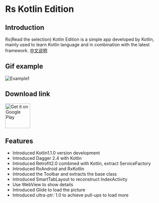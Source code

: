 # Rs Kotlin Edition

## Introduction
Rs(Read the selection) Kotlin Edition is a simple app developed by Kotlin, mainly used to learn Kotlin language and in combination with the latest framework. [中文说明](https://github.com/LeeeYou/ZhiHuRiBao/blob/master/README-zh.md)
## Gif example
![Example1](https://github.com/LeeeYou/Img/blob/master/leeeyou/%E9%98%85%E8%AF%BB%E7%B2%BE%E9%80%89kotlin%E7%89%88.gif?raw=true)

## Download link
<a href='https://play.google.com/store/apps/details?id=com.xyz.leeeyou.zhihuribao
'><img alt='Get it on Google Play' src='https://play.google.com/intl/en_us/badges/images/generic/en_badge_web_generic.png' height="80px"/></a> 

## Features
- Introduced Kotlin1.1.0 version development
- Introduced Dagger 2.4 with Kotlin
- Introduced Retrofit2.0 combined with Kotlin, extract ServiceFactory
- Introduced RxAndroid and RxKotlin
- Introduced the Toolbar and extracts the base class
- Introduced SmartTabLayout to reconstruct IndexActivity
- Use WebView to show details
- Introduced Glide to load the picture
- Introduced ultra-ptr: 1.0 to achieve pull-ups to load more
